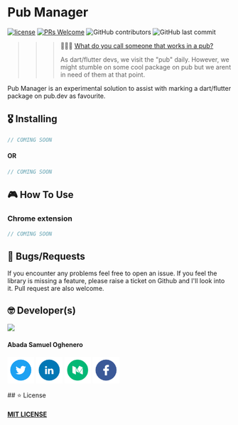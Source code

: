 # Pub Manager

[![license](https://img.shields.io/badge/license-MIT-success.svg?style=flat-square)](https://github.com/Mastersam07/pub-manager/blob/master/LICENSE)
[![PRs Welcome](https://img.shields.io/badge/PRs-welcome-success.svg?style=flat-square)](https://github.com/Mastersam07/pub-manager/pulls)
![GitHub contributors](https://img.shields.io/github/contributors/mastersam07/pub-manager?color=success&style=flat-square)
![GitHub last commit](https://img.shields.io/github/last-commit/mastersam07/pub-manager?style=flat-square)

>>> 🤔🤔🤔 [What do you call someone that works in a pub?](https://twitter.com/mkobuolys/status/1616797891762262016)
>>>
>>> As dart/flutter devs, we visit the "pub" daily. However, we might stumble on some cool package on pub but we arent in need of them at that point.

Pub Manager is an experimental solution to assist with marking a dart/flutter package on pub.dev as favourite.

## 🎖 Installing

```dart
// COMING SOON
```

#### OR

```dart
// COMING SOON
```

## 🎮 How To Use

### Chrome extension

```dart
// COMING SOON
```

## 🐛 Bugs/Requests

If you encounter any problems feel free to open an issue. If you feel the library is
missing a feature, please raise a ticket on Github and I'll look into it.
Pull request are also welcome.

## 🤓 Developer(s)

[<img src="https://avatars3.githubusercontent.com/u/31275429?s=460&u=b935d608a06c1604bae1d971e69a731480a27d46&v=4" width="180" />](https://mastersam.tech)
#### **Abada Samuel Oghenero**
<p>
<a href="https://twitter.com/mastersam_"><img src="https://github.com/aritraroy/social-icons/blob/master/twitter-icon.png?raw=true" width="60"></a>
<a href="https://linkedin.com/in/abada-samuel/"><img src="https://github.com/aritraroy/social-icons/blob/master/linkedin-icon.png?raw=true" width="60"></a>
<a href="https://medium.com/@sammytech"><img src="https://github.com/aritraroy/social-icons/blob/master/medium-icon.png?raw=true" width="60"></a>
<a href="https://facebook.com/abada.samueloghenero"><img src="https://github.com/aritraroy/social-icons/blob/master/facebook-icon.png?raw=true" width="60"></a>
</p>
## ⭐️ License

#### <a href="https://github.com/Mastersam07/pub-manager/blob/master/LICENSE">MIT LICENSE</a>
